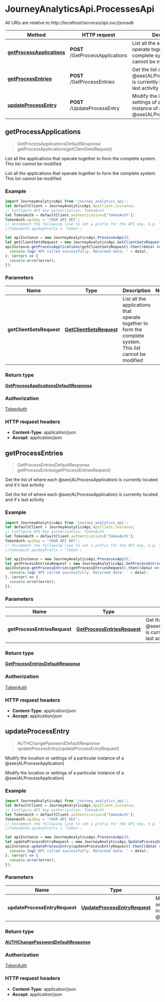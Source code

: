 # JourneyAnalyticsApi.ProcessesApi

All URIs are relative to *http://localhost/services/api.svc/jsonsdk*

Method | HTTP request | Description
------------- | ------------- | -------------
[**getProcessApplications**](ProcessesApi.md#getProcessApplications) | **POST** /GetProcessApplications | List all the applications that operate together to form the complete system. This list cannot be modified
[**getProcessEntries**](ProcessesApi.md#getProcessEntries) | **POST** /GetProcessEntries | Get the list of where each @see(ALProcessApplication) is currently located and it&#39;s last activity
[**updateProcessEntry**](ProcessesApi.md#updateProcessEntry) | **POST** /UpdateProcessEntry | Modify the location or settings of a particular instance of a @see(ALProcessApplication)



## getProcessApplications

> GetProcessApplicationsDefaultResponse getProcessApplications(getClientSetsRequest)

List all the applications that operate together to form the complete system. This list cannot be modified

List all the applications that operate together to form the complete system. This list cannot be modified

### Example

```javascript
import JourneyAnalyticsApi from 'journey_analytics_api';
let defaultClient = JourneyAnalyticsApi.ApiClient.instance;
// Configure API key authorization: TokenAuth
let TokenAuth = defaultClient.authentications['TokenAuth'];
TokenAuth.apiKey = 'YOUR API KEY';
// Uncomment the following line to set a prefix for the API key, e.g. "Token" (defaults to null)
//TokenAuth.apiKeyPrefix = 'Token';

let apiInstance = new JourneyAnalyticsApi.ProcessesApi();
let getClientSetsRequest = new JourneyAnalyticsApi.GetClientSetsRequest(); // GetClientSetsRequest | List all the applications that operate together to form the complete system. This list cannot be modified
apiInstance.getProcessApplications(getClientSetsRequest).then((data) => {
  console.log('API called successfully. Returned data: ' + data);
}, (error) => {
  console.error(error);
});

```

### Parameters


Name | Type | Description  | Notes
------------- | ------------- | ------------- | -------------
 **getClientSetsRequest** | [**GetClientSetsRequest**](GetClientSetsRequest.md)| List all the applications that operate together to form the complete system. This list cannot be modified | 

### Return type

[**GetProcessApplicationsDefaultResponse**](GetProcessApplicationsDefaultResponse.md)

### Authorization

[TokenAuth](../README.md#TokenAuth)

### HTTP request headers

- **Content-Type**: application/json
- **Accept**: application/json


## getProcessEntries

> GetProcessEntriesDefaultResponse getProcessEntries(getProcessEntriesRequest)

Get the list of where each @see(ALProcessApplication) is currently located and it&#39;s last activity

Get the list of where each @see(ALProcessApplication) is currently located and it&#39;s last activity

### Example

```javascript
import JourneyAnalyticsApi from 'journey_analytics_api';
let defaultClient = JourneyAnalyticsApi.ApiClient.instance;
// Configure API key authorization: TokenAuth
let TokenAuth = defaultClient.authentications['TokenAuth'];
TokenAuth.apiKey = 'YOUR API KEY';
// Uncomment the following line to set a prefix for the API key, e.g. "Token" (defaults to null)
//TokenAuth.apiKeyPrefix = 'Token';

let apiInstance = new JourneyAnalyticsApi.ProcessesApi();
let getProcessEntriesRequest = new JourneyAnalyticsApi.GetProcessEntriesRequest(); // GetProcessEntriesRequest | Get the list of where each @see(ALProcessApplication) is currently located and it's last activity
apiInstance.getProcessEntries(getProcessEntriesRequest).then((data) => {
  console.log('API called successfully. Returned data: ' + data);
}, (error) => {
  console.error(error);
});

```

### Parameters


Name | Type | Description  | Notes
------------- | ------------- | ------------- | -------------
 **getProcessEntriesRequest** | [**GetProcessEntriesRequest**](GetProcessEntriesRequest.md)| Get the list of where each @see(ALProcessApplication) is currently located and it&#39;s last activity | 

### Return type

[**GetProcessEntriesDefaultResponse**](GetProcessEntriesDefaultResponse.md)

### Authorization

[TokenAuth](../README.md#TokenAuth)

### HTTP request headers

- **Content-Type**: application/json
- **Accept**: application/json


## updateProcessEntry

> AUTHChangePasswordDefaultResponse updateProcessEntry(updateProcessEntryRequest)

Modify the location or settings of a particular instance of a @see(ALProcessApplication)

Modify the location or settings of a particular instance of a @see(ALProcessApplication)

### Example

```javascript
import JourneyAnalyticsApi from 'journey_analytics_api';
let defaultClient = JourneyAnalyticsApi.ApiClient.instance;
// Configure API key authorization: TokenAuth
let TokenAuth = defaultClient.authentications['TokenAuth'];
TokenAuth.apiKey = 'YOUR API KEY';
// Uncomment the following line to set a prefix for the API key, e.g. "Token" (defaults to null)
//TokenAuth.apiKeyPrefix = 'Token';

let apiInstance = new JourneyAnalyticsApi.ProcessesApi();
let updateProcessEntryRequest = new JourneyAnalyticsApi.UpdateProcessEntryRequest(); // UpdateProcessEntryRequest | Modify the location or settings of a particular instance of a @see(ALProcessApplication)
apiInstance.updateProcessEntry(updateProcessEntryRequest).then((data) => {
  console.log('API called successfully. Returned data: ' + data);
}, (error) => {
  console.error(error);
});

```

### Parameters


Name | Type | Description  | Notes
------------- | ------------- | ------------- | -------------
 **updateProcessEntryRequest** | [**UpdateProcessEntryRequest**](UpdateProcessEntryRequest.md)| Modify the location or settings of a particular instance of a @see(ALProcessApplication) | 

### Return type

[**AUTHChangePasswordDefaultResponse**](AUTHChangePasswordDefaultResponse.md)

### Authorization

[TokenAuth](../README.md#TokenAuth)

### HTTP request headers

- **Content-Type**: application/json
- **Accept**: application/json

